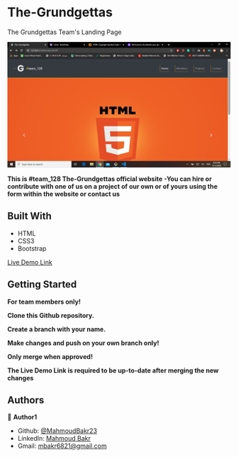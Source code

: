 # The-Grundgettas
The Grundgettas Team's Landing Page

![screenshot](./screenshot.png)

**This is #team_128 The-Grundgettas official website**
**-You can hire or contribute with one of us on a project of our own or of yours using the form within the website or contact us**

## Built With

- HTML
- CSS3
- Bootstrap

[Live Demo Link](https://rawcdn.githack.com/MahmoudBakr23/The-Grundgettas/54a4d75290c4e1b2ad017dde12605d9af8920111/index.html)

## Getting Started

**For team members only!**

**Clone this Github repository.**

**Create a branch with your name.**

**Make changes and push on your own branch only!**

**Only merge when approved!**

**The Live Demo Link is required to be up-to-date after merging the new changes**

## Authors

👤 **Author1**

- Github: [@MahmoudBakr23](https://github.com/MahmoudBakr23)
- LinkedIn: [Mahmoud Bakr](https://www.linkedin.com/in/mahmoud-bakr-a76323194/)
- Gmail: mbakr6821@gmail.com